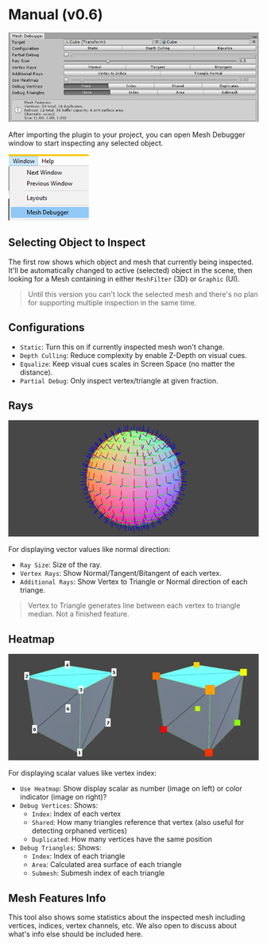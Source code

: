 # Manual (v0.6)

![The Window](Screenshots/Window.png)

After importing the plugin to your project, you can open Mesh Debugger window to start inspecting any selected object.

![Window Location](Screenshots/PopTheWindow.png)

## Selecting Object to Inspect

The first row shows which object and mesh that currently being inspected. It'll be automatically changed to active (selected) object in the scene, then looking for a Mesh containing in either `MeshFilter` (3D) or `Graphic` (UI).

> Until this version you can't lock the selected mesh and there's no plan for supporting multiple inspection in the same time.

## Configurations

+ `Static`: Turn this on if currently inspected mesh won't change.
+ `Depth Culling`: Reduce complexity by enable Z-Depth on visual cues.
+ `Equalize`: Keep visual cues scales in Screen Space (no matter the distance).
+ `Partial Debug`: Only inspect vertex/triangle at given fraction.

## Rays

![Ray](Screenshots/Ray.png)

For displaying vector values like normal direction:

+ `Ray Size`: Size of the ray.
+ `Vertex Rays`: Show Normal/Tangent/Bitangent of each vertex.
+ `Additional Rays`: Show Vertex to Triangle or Normal direction of each triange.

> Vertex to Triangle generates line between each vertex to triangle median. Not a finished feature.

## Heatmap

![Maps](Screenshots/Maps.png)

For displaying scalar values like vertex index:

+ `Use Heatmap`: Show display scalar as number (image on left) or color indicator (image on right)?
+ `Debug Vertices`: Shows:
  - `Index`: Index of each vertex
  - `Shared`: How many triangles reference that vertex (also useful for detecting orphaned vertices)
  - `Duplicated`: How many vertices have the same position
+ `Debug Triangles`: Shows:
  - `Index`: Index of each triangle
  - `Area`: Calculated area surface of each triangle
  - `Submesh`: Submesh index of each triangle

## Mesh Features Info

This tool also shows some statistics about the inspected mesh including vertices, indices, vertex channels, etc. We also open to discuss about what's info else should be included here.

